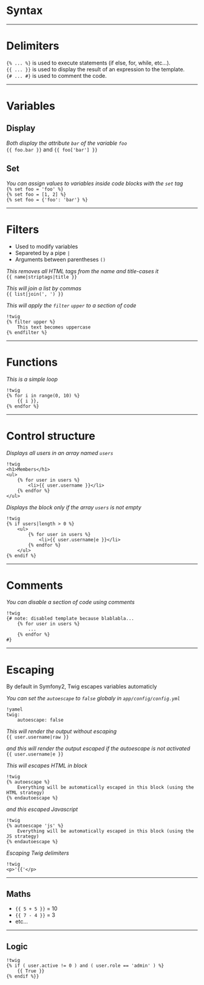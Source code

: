 # Syntax

---

# Delimiters

`{% ... %}` is used to execute statements (if else, for, while, etc...).  
`{{ ... }}` is used to display the result of an expression to the template.  
`{# ... #}` is used to comment the code.

---

# Variables 

## Display

*Both display the attribute `bar` of the variable `foo`*  
`{{ foo.bar }}` and `{{ foo['bar'] }}`  

## Set

*You can assign values to variables inside code blocks with the `set` tag*  
`{% set foo = 'foo' %}`  
`{% set foo = [1, 2] %}`  
`{% set foo = {'foo': 'bar'} %}`  

---

# Filters

*   Used to modify variables
*   Separeted by a pipe `|`
*   Arguments between parentheses `()`

*This removes all HTML tags from the name and title-cases it*  
`{{ name|striptags|title }}`  

*This will join a list by commas*  
`{{ list|join(', ') }}`  

*This will apply the `filter` `upper` to a section of code*

    !twig
    {% filter upper %}
        This text becomes uppercase
    {% endfilter %}

---

# Functions

*This is a simple loop*

    !twig
    {% for i in range(0, 10) %}
        {{ i }},
    {% endfor %}
    
---

# Control structure

*Displays all users in an array named `users`*

    !twig
    <h1>Members</h1>
    <ul>
        {% for user in users %}
            <li>{{ user.username }}</li>
        {% endfor %}
    </ul>
    
*Displays the block only if the array `users` is not empty*

    !twig
    {% if users|length > 0 %}
        <ul>
            {% for user in users %}
                <li>{{ user.username|e }}</li>
            {% endfor %}
        </ul>
    {% endif %}
    
---

# Comments

*You can disable a section of code using comments*

    !twig
    {# note: disabled template because blablabla...
        {% for user in users %}
            ...
        {% endfor %}
    #}

---

# Escaping

By default in Symfony2, Twig escapes variables automaticly

*You can set the `autoescape` to `false` globaly in `app/config/config.yml`*

    !yamel
    twig:
        autoescape: false
        
*This will render the output without escaping*  
`{{ user.username|raw }}`

*and this will render the output escaped if the autoescape is not activated*  
`{{ user.username|e }}`

*This will escapes HTML in block*

    !twig
    {% autoescape %}
        Everything will be automatically escaped in this block (using the HTML strategy)
    {% endautoescape %}

*and this escaped Javascript*

    !twig
    {% autoescape 'js' %}
        Everything will be automatically escaped in this block (using the JS strategy)
    {% endautoescape %}

*Escaping Twig delimiters*

    !twig
    <p>'{{'</p>
    
---

## Maths

*   `{{ 5 + 5 }}` = 10  
*   `{{ 7 - 4 }}` = 3
*   etc...

---

## Logic

    !twig
    {% if ( user.active != 0 ) and ( user.role == 'admin' ) %}
        {{ True }}
    {% endif %}}

